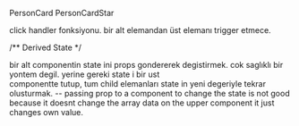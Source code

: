 PersonCard
PersonCardStar

click handler fonksiyonu. 
bir alt elemandan üst elemanı trigger etmece. 


/** Derived State */

bir alt componentin state ini  props gondererek degistirmek. 
cok saglıklı bir yontem degil. yerine  gereki state i  bir ust  
componentte  tutup,  tum  child elemanları state in yeni degeriyle
tekrar olusturmak. 
-- passing prop to a component to change the state is not  good
because it doesnt  change the array data on the upper component
it just changes own value. 